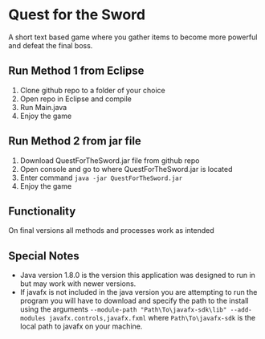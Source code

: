 # Quest for the Sword 
A short text based game where you gather items to become more powerful and defeat the final boss.

## Run Method 1 from Eclipse
1. Clone github repo to a folder of your choice
2. Open repo in Eclipse and compile
3. Run Main.java
4. Enjoy the game

## Run Method 2 from jar file
1. Download QuestForTheSword.jar file from github repo
2. Open console and go to where QuestForTheSword.jar is located
3. Enter command `java -jar QuestForTheSword.jar`
4. Enjoy the game

## Functionality
On final versions all methods and processes work as intended

## Special Notes
- Java version 1.8.0 is the version this application was designed to run in but may work with newer versions.
- If javafx is not included in the java version you are attempting to run the program you will have to download and specify the path to the install using the arguments `--module-path "Path\To\javafx-sdk\lib" --add-modules javafx.controls,javafx.fxml` where `Path\To\javafx-sdk` is the local path to javafx on your machine.


